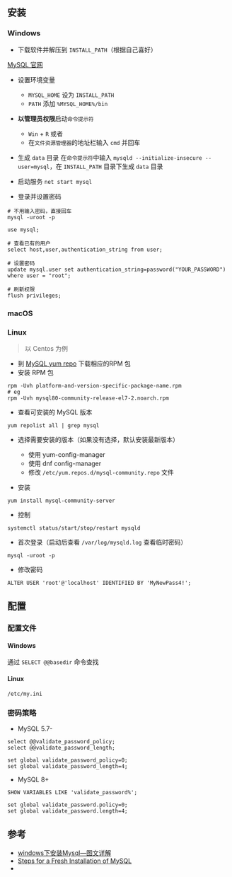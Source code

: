
## 安装

### Windows

- 下载软件并解压到 `INSTALL_PATH`（根据自己喜好）

[MySQL 官网](https://dev.mysql.com/downloads/mysql/)

- 设置环境变量
  - `MYSQL_HOME` 设为 `INSTALL_PATH`
  - `PATH` 添加 `%MYSQL_HOME%/bin`

- **以管理员权限**启动`命令提示符`
  - `Win` + `R` 或者
  - 在`文件资源管理器`的地址栏输入 `cmd` 并回车
  
- 生成 `data` 目录
 在`命令提示符`中输入 `mysqld --initialize-insecure --user=mysql`，在 `INSTALL_PATH` 目录下生成 `data` 目录

- 启动服务
`net start mysql`

- 登录并设置密码

```
# 不用输入密码，直接回车
mysql -uroot -p

use mysql;

# 查看已有的用户
select host,user,authentication_string from user;

# 设置密码
update mysql.user set authentication_string=password("YOUR_PASSWORD") where user = "root";

# 刷新权限
flush privileges;
```

### macOS

### Linux
> 以 Centos 为例

- 到 [MySQL yum repo](https://dev.mysql.com/downloads/repo/yum/) 下载相应的RPM 包
- 安装 RPM 包
```
rpm -Uvh platform-and-version-specific-package-name.rpm
# eg
rpm -Uvh mysql80-community-release-el7-2.noarch.rpm
```
- 查看可安装的 MySQL 版本
```
yum repolist all | grep mysql
```
- 选择需要安装的版本（如果没有选择，默认安装最新版本）
  - 使用 yum-config-manager
  - 使用 dnf config-manager
  - 修改 `/etc/yum.repos.d/mysql-community.repo` 文件
  
- 安装
```
yum install mysql-community-server
```

- 控制
```
systemctl status/start/stop/restart mysqld
```

- 首次登录（启动后查看 `/var/log/mysqld.log` 查看临时密码）
```
mysql -uroot -p
```

- 修改密码
```
ALTER USER 'root'@'localhost' IDENTIFIED BY 'MyNewPass4!';
```

## 配置

### 配置文件

#### Windows
通过 `SELECT @@basedir` 命令查找

#### Linux
```
/etc/my.ini
```

### 密码策略
- MySQL 5.7-
```
select @@validate_password_policy;
select @@validate_password_length;

set global validate_password_policy=0;
set global validate_password_length=4;
```

- MySQL 8+
```
SHOW VARIABLES LIKE 'validate_password%';

set global validate_password.policy=0;
set global validate_password.length=4;
```

## 参考
- [windows下安装Mysql—图文详解](https://www.cnblogs.com/reyinever/p/8551977.html)
- [Steps for a Fresh Installation of MySQL](https://dev.mysql.com/doc/mysql-yum-repo-quick-guide/en/#repo-qg-yum-fresh-install)
- 
